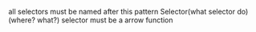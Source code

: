 all selectors must be named after this pattern
  Selector(what selector do)(where? what?)
  selector must be a arrow function
